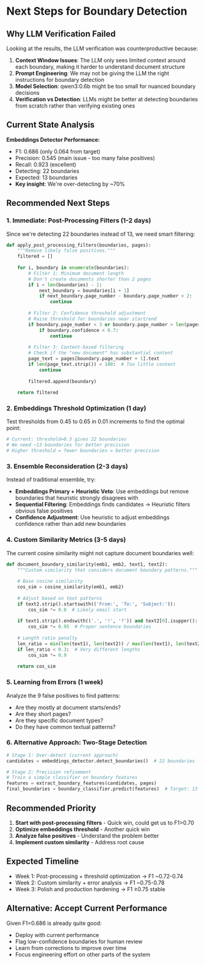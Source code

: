 # Next Steps for Boundary Detection

## Why LLM Verification Failed

Looking at the results, the LLM verification was counterproductive because:

1. **Context Window Issues**: The LLM only sees limited context around each boundary, making it harder to understand document structure
2. **Prompt Engineering**: We may not be giving the LLM the right instructions for boundary detection
3. **Model Selection**: qwen3:0.6b might be too small for nuanced boundary decisions
4. **Verification vs Detection**: LLMs might be better at detecting boundaries from scratch rather than verifying existing ones

## Current State Analysis

**Embeddings Detector Performance:**
- F1: 0.686 (only 0.064 from target)
- Precision: 0.545 (main issue - too many false positives)
- Recall: 0.923 (excellent)
- Detecting: 22 boundaries
- Expected: 13 boundaries
- **Key insight**: We're over-detecting by ~70%

## Recommended Next Steps

### 1. Immediate: Post-Processing Filters (1-2 days)

Since we're detecting 22 boundaries instead of 13, we need smart filtering:

```python
def apply_post_processing_filters(boundaries, pages):
    """Remove likely false positives."""
    filtered = []
    
    for i, boundary in enumerate(boundaries):
        # Filter 1: Minimum document length
        # Don't create documents shorter than 2 pages
        if i < len(boundaries) - 1:
            next_boundary = boundaries[i + 1]
            if next_boundary.page_number - boundary.page_number < 2:
                continue
        
        # Filter 2: Confidence threshold adjustment
        # Raise threshold for boundaries near start/end
        if boundary.page_number < 3 or boundary.page_number > len(pages) - 3:
            if boundary.confidence < 0.7:
                continue
        
        # Filter 3: Content-based filtering
        # Check if the "new document" has substantial content
        page_text = pages[boundary.page_number + 1].text
        if len(page_text.strip()) < 100:  # Too little content
            continue
            
        filtered.append(boundary)
    
    return filtered
```

### 2. Embeddings Threshold Optimization (1 day)

Test thresholds from 0.45 to 0.65 in 0.01 increments to find the optimal point:

```python
# Current: threshold=0.5 gives 22 boundaries
# We need ~13 boundaries for better precision
# Higher threshold = fewer boundaries = better precision
```

### 3. Ensemble Reconsideration (2-3 days)

Instead of traditional ensemble, try:
- **Embeddings Primary + Heuristic Veto**: Use embeddings but remove boundaries that heuristic strongly disagrees with
- **Sequential Filtering**: Embeddings finds candidates → Heuristic filters obvious false positives
- **Confidence Adjustment**: Use heuristic to adjust embeddings confidence rather than add new boundaries

### 4. Custom Similarity Metrics (3-5 days)

The current cosine similarity might not capture document boundaries well:

```python
def document_boundary_similarity(emb1, emb2, text1, text2):
    """Custom similarity that considers document boundary patterns."""
    
    # Base cosine similarity
    cos_sim = cosine_similarity(emb1, emb2)
    
    # Adjust based on text patterns
    if text2.strip().startswith(('From:', 'To:', 'Subject:')):
        cos_sim *= 0.8  # Likely email start
    
    if text1.strip().endswith(('.', '!', '?')) and text2[0].isupper():
        cos_sim *= 0.95  # Proper sentence boundaries
    
    # Length ratio penalty
    len_ratio = min(len(text1), len(text2)) / max(len(text1), len(text2))
    if len_ratio < 0.3:  # Very different lengths
        cos_sim *= 0.9
    
    return cos_sim
```

### 5. Learning from Errors (1 week)

Analyze the 9 false positives to find patterns:
- Are they mostly at document starts/ends?
- Are they short pages?
- Are they specific document types?
- Do they have common textual patterns?

### 6. Alternative Approach: Two-Stage Detection

```python
# Stage 1: Over-detect (current approach)
candidates = embeddings_detector.detect_boundaries()  # 22 boundaries

# Stage 2: Precision refinement
# Train a simple classifier on boundary features
features = extract_boundary_features(candidates, pages)
final_boundaries = boundary_classifier.predict(features)  # Target: 13 boundaries
```

## Recommended Priority

1. **Start with post-processing filters** - Quick win, could get us to F1>0.70
2. **Optimize embeddings threshold** - Another quick win
3. **Analyze false positives** - Understand the problem better
4. **Implement custom similarity** - Address root cause

## Expected Timeline

- Week 1: Post-processing + threshold optimization → F1 ~0.72-0.74
- Week 2: Custom similarity + error analysis → F1 ~0.75-0.78
- Week 3: Polish and production hardening → F1 ≥0.75 stable

## Alternative: Accept Current Performance

Given F1=0.686 is already quite good:
- Deploy with current performance
- Flag low-confidence boundaries for human review
- Learn from corrections to improve over time
- Focus engineering effort on other parts of the system